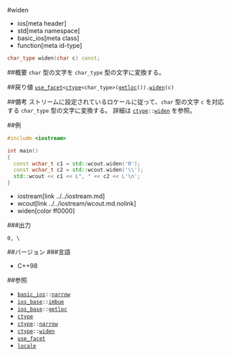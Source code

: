 #widen
* ios[meta header]
* std[meta namespace]
* basic_ios[meta class]
* function[meta id-type]

```cpp
char_type widen(char c) const;
```

##概要
`char` 型の文字を `char_type` 型の文字に変換する。


##戻り値
[`use_facet`](../../locale/use_facet.md.nolink)`<`[`ctype`](../../locale/ctype.md)`<char_type>(`[`getloc`](../ios_base/getloc.md)`()).`[`widen`](../../locale/ctype/widen.md.nolink)`(c)`


##備考
ストリームに設定されているロケールに従って、`char` 型の文字 `c` を対応する `char_type` 型の文字に変換する。
詳細は [`ctype`](../../locale/ctype.md)`::`[`widen`](../../locale/ctype/widen.md.nolink) を参照。


##例
```cpp
#include <iostream>

int main()
{
  const wchar_t c1 = std::wcout.widen('0');
  const wchar_t c2 = std::wcout.widen('\\');
  std::wcout << c1 << L", " << c2 << L'\n';
}
```
* iostream[link ../../iostream.md]
* wcout[link ../../iostream/wcout.md.nolink]
* widen[color ff0000]

###出力
```
0, \
```

##バージョン
###言語
- C++98

##参照
- [`basic_ios`](../basic_ios.md)`::`[`narrow`](narrow.md)
- [`ios_base`](../ios_base.md)`::`[`imbue`](../ios_base/imbue.md)
- [`ios_base`](../ios_base.md)`::`[`getloc`](../ios_base/getloc.md)
- [`ctype`](../../locale/ctype.md)
- [`ctype`](../../locale/ctype.md)`::`[`narrow`](../../locale/ctype/narrow.md.nolink)
- [`ctype`](../../locale/ctype.md)`::`[`widen`](../../locale/ctype/widen.md.nolink)
- [`use_facet`](../../locale/use_facet.md.nolink)
- [`locale`](../../locale/locale.md)
